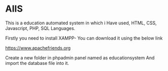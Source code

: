 # AIIS


This is a education automated system in which i Have used, HTML, CSS, Javascript, PHP, SQL Languages.

Firstly you need to install XAMPP- You can download it using the below link

https://www.apachefriends.org

Create a new folder in phpadmin panel named as educationsystem And import the database file into it.
